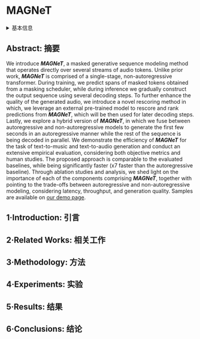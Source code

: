 # MAGNeT

<details>
<summary>基本信息</summary>

- 标题: "Masked Audio Generation using a Single Non-Autoregressive Transformer"
- 作者:
  - 01 Alon Ziv,
  - 02 Itai Gat,
  - 03 Gael Le Lan,
  - 04 Tal Remez,
  - 05 Felix Kreuk,
  - 06 Alexandre Défossez,
  - 07 Jade Copet,
  - 08 Gabriel Synnaeve,
  - 09 Yossi Adi
- 链接:
  - [ArXiv](https://arxiv.org/abs/2401.04577)
  - [Publication](https://openreview.net/forum?id=Ny8NiVfi95) ICLR 2024
  - [Github](https://github.com/facebookresearch/audiocraft/blob/main/docs/MAGNET.md)
  - [Demo](https://pages.cs.huji.ac.il/adiyoss-lab/MAGNeT/)
- 文件:
  - [ArXiv](_PDF/2401.04577v2__MAGNeT__Masked_Audio_Generation_Using_a_Single_Non-Autoregressive_Transformer.pdf)
  - [Publication](_PDF/2401.04577p0__MAGNeT__ICLR2024.pdf)

</details>

## Abstract: 摘要

We introduce ***MAGNeT***, a masked generative sequence modeling method that operates directly over several streams of audio tokens.
Unlike prior work, ***MAGNeT*** is comprised of a single-stage, non-autoregressive transformer.
During training, we predict spans of masked tokens obtained from a masking scheduler, while during inference we gradually construct the output sequence using several decoding steps.
To further enhance the quality of the generated audio, we introduce a novel rescoring method in which, we leverage an external pre-trained model to rescore and rank predictions from ***MAGNeT***, which will be then used for later decoding steps.
Lastly, we explore a hybrid version of ***MAGNeT***, in which we fuse between autoregressive and non-autoregressive models to generate the first few seconds in an autoregressive manner while the rest of the sequence is being decoded in parallel.
We demonstrate the efficiency of ***MAGNeT*** for the task of text-to-music and text-to-audio generation and conduct an extensive empirical evaluation, considering both objective metrics and human studies.
The proposed approach is comparable to the evaluated baselines, while being significantly faster (x7 faster than the autoregressive baseline).
Through ablation studies and analysis, we shed light on the importance of each of the components comprising ***MAGNeT***, together with pointing to the trade-offs between autoregressive and non-autoregressive modeling, considering latency, throughput, and generation quality.
Samples are available on [our demo page](https://pages.cs.huji.ac.il/adiyoss-lab/MAGNeT).

## 1·Introduction: 引言

## 2·Related Works: 相关工作

## 3·Methodology: 方法

## 4·Experiments: 实验

## 5·Results: 结果

## 6·Conclusions: 结论
